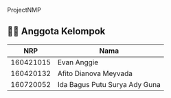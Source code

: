 ProjectNMP

## 👨‍💻 Anggota Kelompok

| NRP       | Nama                              |
|-----------|-----------------------------------|
| 160421015 | Evan Anggie                       |
| 160420132 | Afito Dianova Meyvada             |
| 160720052 | Ida Bagus Putu Surya Ady Guna     |
